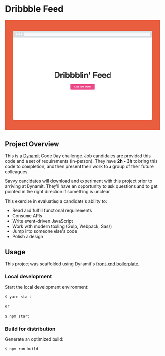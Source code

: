 # Dribbble Feed

![mockup](mockup-state-1.png)

## Project Overview

This is a [Dynamit](http://dynamit.com) Code Day challenge. Job candidates are provided this code and a set of requirements (in-person). They have **2h - 3h** to bring this code to completion, and then present their work to a group of their future colleagues.

Savvy candidates will download and experiment with this project prior to arriving at Dynamit. They'll have an opportunity to ask questions and to get pointed in the right direction if something is unclear.

This exercise in evaluating a candidate's ability to:

- Read and fulfill functional requirements
- Consume APIs
- Write event-driven JavaScript
- Work with modern tooling (Gulp, Webpack, Sass)
- Jump into someone else's code
- Polish a design

## Usage

This project was scaffolded using Dynamit's [front-end boilerplate](https://github.com/dynamit/front-end-boilerplate).

### Local development

Start the local development environment:

```
$ yarn start

or 

$ npm start
```

### Build for distribution

Generate an optimized build:

```
$ npm run build
```
